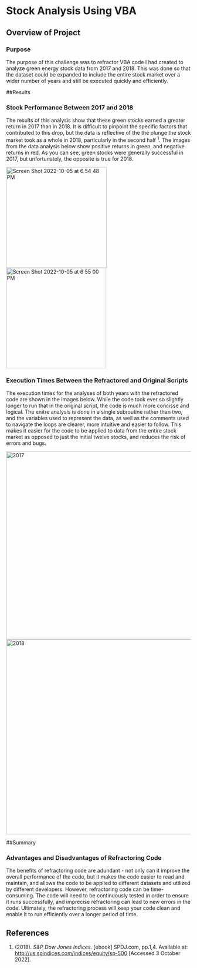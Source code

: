 # Stock Analysis Using VBA

## Overview of Project

### Purpose

The purpose of this challenge was to refractor VBA code I had created to analyze green energy stock data from 2017 and 2018. This was done so that the dataset could be expanded to include the entire stock market over a wider number of years and still be executed quickly and efficiently.  

##Results

### Stock Performance Between 2017 and 2018

The results of this analysis show that these green stocks earned a greater return in 2017 than in 2018. It is difficult to pinpoint the specific factors that contributed to this drop, but the data is reflective of the the plunge the stock market took as a whole in 2018, particularly in the second half <sup>1</sup>. The images from the data analysis below show positive returns in green, and negative returns in red. As you can see, green stocks were generally successful in 2017, but unfortunately, the opposite is true for 2018.

<img width="274" alt="Screen Shot 2022-10-05 at 6 54 48 PM" src="https://user-images.githubusercontent.com/113553238/194182082-8503d539-45b8-4cd0-8fde-a0489b981aa3.png">     <img width="273" alt="Screen Shot 2022-10-05 at 6 55 00 PM" src="https://user-images.githubusercontent.com/113553238/194182100-0eb04bfd-1433-43d0-849e-0b46577f1935.png">

### Execution Times Between the Refractored and Original Scripts

The execution times for the analyses of both years with the refractored code are shown in the images below. While the code took ever so slightly longer to run that in the original script, the code is much more concisse and logical. The enitre analysis is done in a single subroutine rather than two, and the variables used to represent the data, as well as the comments used to navigate the loops are clearer, more intuitive and easier to follow. This makes it easier for the code to be applied to data from the entire stock market as opposed to just the initial twelve stocks, and reduces the risk of errors and bugs.

<img width="511" alt="2017" src="https://user-images.githubusercontent.com/113553238/194184457-b96a4198-e2cb-4cbc-9eb0-9f5099fcb710.png">     <img width="530" alt="2018" src="https://user-images.githubusercontent.com/113553238/194184500-03076fe3-9f3a-404a-b45f-f9e2fa182785.png">

##Summary

### Advantages and Disadvantages of Refractoring Code

The benefits of refractoring code are adundant - not only can it improve the overall performance of the code, but it makes the code easier to read and maintain, and allows the code to be applied to different datasets and utilized by different developers. However, refractoring code can be time-consuming. The code will need to be continuously tested in order to ensure it runs successfully, and imprecise refractoring can lead to new errors in the code. Ultimately, the refractoring process will keep your code clean and enable it to run efficiently over a longer period of time.

## References

1. (2018). *S&P Dow Jones Indices*. [ebook] SPDJ.com, pp.1,4. Available at: <http://us.spindices.com/indices/equity/sp-500> [Accessed 3 October 2022].
